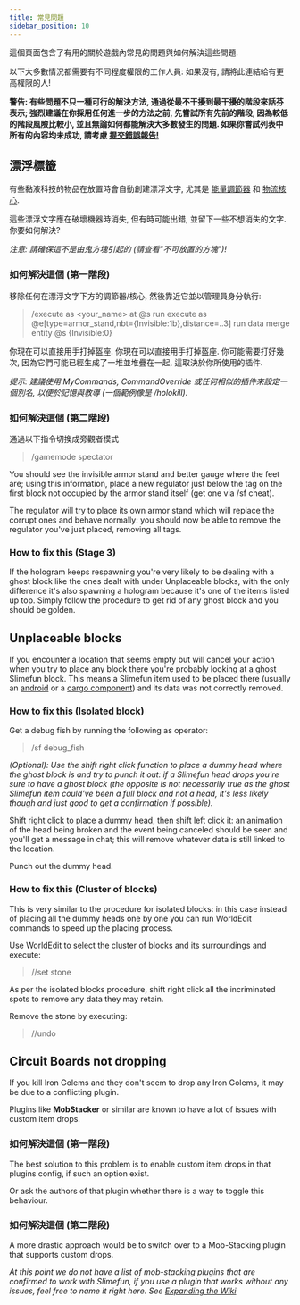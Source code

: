 ```yaml
---
title: 常見問題
sidebar_position: 10
---
```


這個頁面包含了有用的關於遊戲內常見的問題與如何解決這些問題.

以下大多數情況都需要有不同程度權限的工作人員: 如果沒有, 請將此連結給有更高權限的人!

**警告: 有些問題不只一種可行的解決方法, 通過從最不干擾到最干擾的階段來話芬表示; 強烈建議在你採用任何進一步的方法之前, 先嘗試所有先前的階段, 因為較低的階段風險比較小, 並且無論如何都能解決大多數發生的問題. 如果你嘗試列表中所有的內容均未成功, 請考慮 [提交錯誤報告!](How-to-report-bugs)**

## 漂浮標籤

有些黏液科技的物品在放置時會自動創建漂浮文字, 尤其是 [能量調節器](Energy-Regulator) 和 [物流核心](Cargo-Manager).

這些漂浮文字應在破壞機器時消失, 但有時可能出錯, 並留下一些不想消失的文字. 你要如何解決?

_注意: 請確保這不是由鬼方塊引起的 (請查看"不可放置的方塊")!_

### 如何解決這個 (第一階段)

移除任何在漂浮文字下方的調節器/核心, 然後靠近它並以管理員身分執行:
> /execute as <your_name> at @s run execute as @e[type=armor_stand,nbt={Invisible:1b},distance=..3] run data merge entity @s {Invisible:0}

你現在可以直接用手打掉盔座. 你現在可以直接用手打掉盔座. 你可能需要打好幾次, 因為它們可能已經生成了一堆並堆疊在一起, 這取決於你所使用的插件.

_提示: 建議使用 MyCommands, CommandOverride 或任何相似的插件來設定一個別名, 以便於記憶與教導 (一個範例像是 /holokill)._

### 如何解決這個 (第二階段)

通過以下指令切換成旁觀者模式
> /gamemode spectator

You should see the invisible armor stand and better gauge where the feet are; using this information, place a new regulator just below the tag on the first block not occupied by the armor stand itself (get one via /sf cheat).

The regulator will try to place its own armor stand which will replace the corrupt ones and behave normally: you should now be able to remove the regulator you've just placed, removing all tags.

### How to fix this (Stage 3)

If the hologram keeps respawning you're very likely to be dealing with a ghost block like the ones dealt with under Unplaceable blocks, with the only difference it's also spawning a hologram because it's one of the items listed up top. Simply follow the procedure to get rid of any ghost block and you should be golden.

## Unplaceable blocks

If you encounter a location that seems empty but will cancel your action when you try to place any block there you're probably looking at a ghost Slimefun block. This means a Slimefun item used to be placed there (usually an [android](Androids) or a [cargo component](Cargo-Management)) and its data was not correctly removed.

### How to fix this (Isolated block)

Get a debug fish by running the following as operator:
> /sf debug_fish

_(Optional): Use the shift right click function to place a dummy head where the ghost block is and try to punch it out: if a Slimefun head drops you're sure to have a ghost block (the opposite is not necessarily true as the ghost Slimefun item could've been a full block and not a head, it's less likely though and just good to get a confirmation if possible)._

Shift right click to place a dummy head, then shift left click it: an animation of the head being broken and the event being canceled should be seen and you'll get a message in chat; this will remove whatever data is still linked to the location.

Punch out the dummy head.

### How to fix this (Cluster of blocks)

This is very similar to the procedure for isolated blocks: in this case instead of placing all the dummy heads one by one you can run WorldEdit commands to speed up the placing process.

Use WorldEdit to select the cluster of blocks and its surroundings and execute:
> //set stone

As per the isolated blocks procedure, shift right click all the incriminated spots to remove any data they may retain.

Remove the stone by executing:
> //undo

## Circuit Boards not dropping

If you kill Iron Golems and they don't seem to drop any Iron Golems, it may be due to a conflicting plugin.

Plugins like **MobStacker** or similar are known to have a lot of issues with custom item drops.

### 如何解決這個 (第一階段)

The best solution to this problem is to enable custom item drops in that plugins config, if such an option exist.

Or ask the authors of that plugin whether there is a way to toggle this behaviour.

### 如何解決這個 (第二階段)

A more drastic approach would be to switch over to a Mob-Stacking plugin that supports custom drops.

_At this point we do not have a list of mob-stacking plugins that are confirmed to work with Slimefun, if you use a plugin that works without any issues, feel free to name it right here. See [Expanding the Wiki](Expanding-the-Wiki)_

